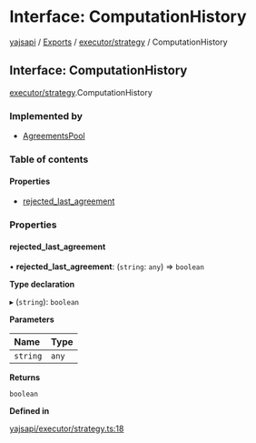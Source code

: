 # Interface: ComputationHistory

[yajsapi](../yajsapi.md) / [Exports](../modules/) / [executor/strategy](../modules/executor_strategy.md) / ComputationHistory

## Interface: ComputationHistory

[executor/strategy](../modules/executor_strategy.md).ComputationHistory

### Implemented by

* [AgreementsPool](../classes/executor_agreements_pool.agreementspool.md)

### Table of contents

#### Properties

* [rejected\_last\_agreement](executor_strategy.computationhistory.md#rejected_last_agreement)

### Properties

#### rejected\_last\_agreement

• **rejected\_last\_agreement**: \(`string`: `any`\) =&gt; `boolean`

**Type declaration**

▸ \(`string`\): `boolean`

**Parameters**

| Name | Type |
| :--- | :--- |
| `string` | `any` |

**Returns**

`boolean`

**Defined in**

[yajsapi/executor/strategy.ts:18](https://github.com/golemfactory/yajsapi/blob/8f42a91/yajsapi/executor/strategy.ts#L18)

